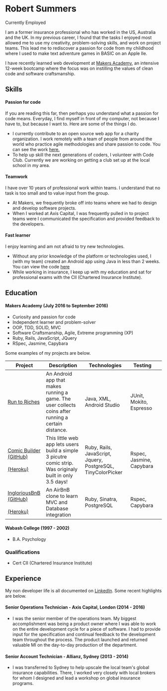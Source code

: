 # Robert Summers

Currently Employed

I am a former insurance professional who has worked in the US, Australia and the UK.  In my previous career, I found that the tasks I enjoyed most allowed me to use my creativity, problem-solving skills, and work on project teams.  This lead me to rediscover a passion for code from my childhood where I used to make text adventure games in BASIC on an Apple IIe.

I have recently learned web development at [Makers Academy](http://www.makersacademy.com/), an intensive 12-week bootcamp where the focus was on instilling the values of clean code and software craftsmanship.

## Skills

#### Passion for code
If you are reading this far, then perhaps you understand what a passion for code means.  Everyday, I find myself in front of my computer, not because I have to, but because I want to.  Here are some of the things I do.
* I currently contribute to an open source web app for a charity organization.  I work remotely with a team of people from around the world who practice agile methodologies and share passion to code.  You can see the work [here.](https://github.com/Rob-rls/LocalSupport)
* To help up skill the next generations of coders, I volunteer with Code Club.  Currently we are working on getting a club set up at the local school in my area.

#### Teamwork

I have over 10 years of professional work within teams.  I understand that no task is too small and to value input from the group.
  * At Makers, we frequently broke off into teams where we had to design and develop software projects.
  * When I worked at Axis Capital, I was frequently pulled in to project teams were I communicated the specification and provided feedback to the developers.

#### Fast learner
I enjoy learning and am not afraid to try new technologies.
* Without any prior knowledge of the platform or technologies used, I (with my team) created an Android app using Java in less than 2 weeks.  You can view the code [here](https://github.com/Rob-rls/PlatformerRun)
* While working in insurance, I keep up with my education and sat for professional exams with the CII (Chartered Insurance Institute).

## Education

#### Makers Academy (July 2016 to September 2016)

- Curiosity and passion for code
- Independent learner and problem-solver
- OOP, TDD, SOLID, MVC
- Software Craftsmanship, Agile, Extreme programming (XP)
- Ruby, Rails, JavaScript, JQuery
- RSpec, Jasmine, Capybara

Some examples of my projects are below.

| Project                                                                                                                                     | Description                                                                                                | Technologies                                                 | Testing                  |  |
|---------------------------------------------------------------------------------------------------------------------------------------------|------------------------------------------------------------------------------------------------------------|--------------------------------------------------------------|--------------------------|--|
| [Run to Riches](https://github.com/Rob-rls/PlatformerRun)                                                                                   | An Android app that makes running a game.  The user collects coins after running a certain distance.       | Java, XML, Android Studio                                    | JUnit, Mokito, Espresso  |  |
| [Comic Builder (GitHub)](https://github.com/Rob-rls/comic-builder.git)<br><br> [(Heroku)](http://comic-builder.herokuapp.com/)              | This little web app lets users build a simple 3 picutre comic strip. Was originaly built in only 3.5 days! | Ruby, Rails, JavaScript, Jquery, PostgreSQL, TinyColorPicker | Rspec, Jasmine, Capybara |  |
| [IngloriousBnB (GitHub)](https://github.com/samjbro/inglourious-BnBsterds)<br><br> [(Heroku)](https://inglourious-bnbsterds.herokuapp.com/) | An AirBnB clone to learn MVC and Database integration                                                      | Ruby, Sinatra, PostgreSQL                                    | Rspec, Capybara          |  |


#### Wabash College (1997 - 2002)

- B.A. Psychology

### Qualifications
- Cert CII (Chartered Insurance Institute)

## Experience

My non developer life is all documented on [LinkedIn](https://www.linkedin.com/in/robert-summers-5213578b).  Some recent highlights are below.

#### Senior Operations Technician - Axis Capital, London (2014 - 2016)
  * I was the senior member of the operations team.  My biggest accomplishment was being a product owner where I was able to work on the entire development cycle for a piece of software.  I had to provide input for the specification and continual feedback to the development team throughout the process.  The product launched and returned valuable MI on the day-to-day production of the department.

#### Senior Account Technician - Allianz, Sydney (2013 - 2014)
  * I was transferred to Sydney to help upscale the local team's global insurance capabilities.  There, I worked very closely with local brokers for whom I designed and lead a workshop on global insurance programs.
